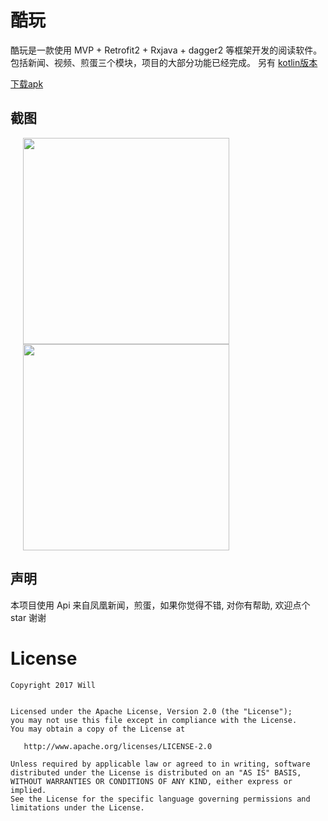 # 酷玩

酷玩是一款使用 MVP + Retrofit2 + Rxjava + dagger2 等框架开发的阅读软件。包括新闻、视频、煎蛋三个模块，项目的大部分功能已经完成。
另有 [kotlin版本](https://github.com/Will-Ls/WeiYueKotlin) 

[下载apk](http://fir.im/5jhv)


## 截图

<img src="screenshots/news.gif" width="330" hspace="20" />

<img src="screenshots/jd.gif" width="330"  hspace="20">



## 声明
本项目使用 Api 来自凤凰新闻，煎蛋，如果你觉得不错, 对你有帮助, 欢迎点个 star 谢谢

License
=======

    Copyright 2017 Will


    Licensed under the Apache License, Version 2.0 (the "License");
    you may not use this file except in compliance with the License.
    You may obtain a copy of the License at

       http://www.apache.org/licenses/LICENSE-2.0

    Unless required by applicable law or agreed to in writing, software
    distributed under the License is distributed on an "AS IS" BASIS,
    WITHOUT WARRANTIES OR CONDITIONS OF ANY KIND, either express or implied.
    See the License for the specific language governing permissions and
    limitations under the License.
